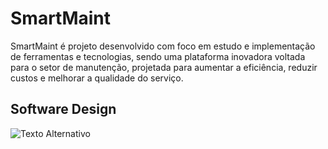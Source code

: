 <h1>SmartMaint</h1>
<p>SmartMaint é projeto desenvolvido com foco em estudo e implementação de ferramentas e tecnologias, sendo uma plataforma inovadora voltada para o setor de manutenção, projetada para aumentar a eficiência, reduzir custos e melhorar a qualidade do serviço.</p>
<h2>Software Design</h2>
<img src="[https://www.notion.so/Software-Desing-47f32d89048c42afb076e9bf38aedf53?pvs=4#07cf2869ee794a83ad4d760c6b18726e](https://www.notion.so/Software-Desing-47f32d89048c42afb076e9bf38aedf53?pvs=4#07cf2869ee794a83ad4d760c6b18726e)" alt="Texto Alternativo">
